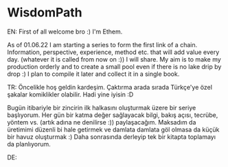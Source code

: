 # WisdomPath
EN: First of all welcome bro :) I'm Ethem. 

As of 01.06.22 I am starting a series to form the first link of a chain.  Information, perspective, experience, method etc. that will add value every day.  (whatever it is called from now on :)) I will share.  My aim is to make my production orderly and to create a small pool even if there is no lake drip by drop :) I plan to compile it later and collect it in a single book.


TR: Öncelikle hoş geldin kardeşim. Çaktırma arada sırada Türkçe'ye özel şakalar komiklikler olabilir. Hadi yine iyisin :D 

Bugün itibariyle bir zincirin ilk halkasını oluşturmak üzere bir seriye başlıyorum. Her gün bir katma değer sağlayacak bilgi, bakış açısı, tecrübe, yöntem vs. (artık adına ne denilirse :)) paylaşacağım. Maksadım da üretimimi düzenli bi hale getirmek ve damlata damlata göl olmasa da küçük bir havuz oluşturmak :) Daha sonrasında derleyip tek bir kitapta toplamayı da planlıyorum.


DE:
